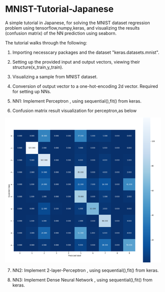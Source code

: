 # MNIST-Tutorial-Japanese
A simple tutorial in Japanese, for solving the MNIST dataset regression problem using tensorflow,numpy,keras, and visualizing the results (confusion matrix) of the NN prediction using seaborn.

The tutorial walks through the following:

1. Importing necesscary packages and the dataset "keras.datasets.mnist".

2. Setting up the provided input and output vectors, viewing their structure(x_train,y_train). 

3. Visualizing a sample from MNIST dataset.

4. Conversion of output vector to a one-hot-encoding 2d vector. Required for setting up NNs.

5. NN1: Implement Perceptron , using sequential(),fit() from keras. 

6. Confusion matrix result visualization for perceptron,as below

![alt text](https://raw.githubusercontent.com/parthnan/MNIST-Tutorial-Japanese/master/seaborn.png)

7. NN2: Implement 2-layer-Perceptron , using sequential(),fit() from keras. 

8. NN3: Implement Dense Neural Network , using sequential(),fit() from keras. 
